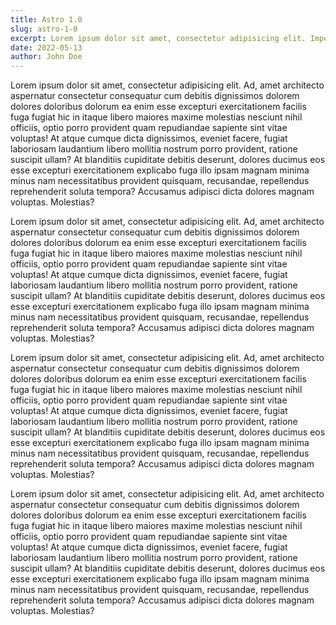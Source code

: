 ```yaml
---
title: Astro 1.0
slug: astro-1-0
excerpt: Lorem ipsum dolor sit amet, consectetur adipisicing elit. Impedit laudantium odit porro totam? Accusantium animi asperiores aspernatur commodi, culpa cumque delectus eum ex expedita fuga harum impedit in ipsam iusto magni nam natus necessitatibus nesciunt nobis non numquam optio quaerat quas quasi quia quibusdam recusandae saepe unde ut voluptates voluptatibus.
date: 2022-05-13
author: John Doe
---
```


Lorem ipsum dolor sit amet, consectetur adipisicing elit. Ad, amet architecto aspernatur consectetur consequatur cum debitis dignissimos dolorem dolores doloribus dolorum ea enim esse excepturi exercitationem facilis fuga fugiat hic in itaque libero maiores maxime molestias nesciunt nihil officiis, optio porro provident quam repudiandae sapiente sint vitae voluptas! At atque cumque dicta dignissimos, eveniet facere, fugiat laboriosam laudantium libero mollitia nostrum porro provident, ratione suscipit ullam? At blanditiis cupiditate debitis deserunt, dolores ducimus eos esse excepturi exercitationem explicabo fuga illo ipsam magnam minima minus nam necessitatibus provident quisquam, recusandae, repellendus reprehenderit soluta tempora? Accusamus adipisci dicta dolores magnam voluptas. Molestias?

Lorem ipsum dolor sit amet, consectetur adipisicing elit. Ad, amet architecto aspernatur consectetur consequatur cum debitis dignissimos dolorem dolores doloribus dolorum ea enim esse excepturi exercitationem facilis fuga fugiat hic in itaque libero maiores maxime molestias nesciunt nihil officiis, optio porro provident quam repudiandae sapiente sint vitae voluptas! At atque cumque dicta dignissimos, eveniet facere, fugiat laboriosam laudantium libero mollitia nostrum porro provident, ratione suscipit ullam? At blanditiis cupiditate debitis deserunt, dolores ducimus eos esse excepturi exercitationem explicabo fuga illo ipsam magnam minima minus nam necessitatibus provident quisquam, recusandae, repellendus reprehenderit soluta tempora? Accusamus adipisci dicta dolores magnam voluptas. Molestias?

Lorem ipsum dolor sit amet, consectetur adipisicing elit. Ad, amet architecto aspernatur consectetur consequatur cum debitis dignissimos dolorem dolores doloribus dolorum ea enim esse excepturi exercitationem facilis fuga fugiat hic in itaque libero maiores maxime molestias nesciunt nihil officiis, optio porro provident quam repudiandae sapiente sint vitae voluptas! At atque cumque dicta dignissimos, eveniet facere, fugiat laboriosam laudantium libero mollitia nostrum porro provident, ratione suscipit ullam? At blanditiis cupiditate debitis deserunt, dolores ducimus eos esse excepturi exercitationem explicabo fuga illo ipsam magnam minima minus nam necessitatibus provident quisquam, recusandae, repellendus reprehenderit soluta tempora? Accusamus adipisci dicta dolores magnam voluptas. Molestias?

Lorem ipsum dolor sit amet, consectetur adipisicing elit. Ad, amet architecto aspernatur consectetur consequatur cum debitis dignissimos dolorem dolores doloribus dolorum ea enim esse excepturi exercitationem facilis fuga fugiat hic in itaque libero maiores maxime molestias nesciunt nihil officiis, optio porro provident quam repudiandae sapiente sint vitae voluptas! At atque cumque dicta dignissimos, eveniet facere, fugiat laboriosam laudantium libero mollitia nostrum porro provident, ratione suscipit ullam? At blanditiis cupiditate debitis deserunt, dolores ducimus eos esse excepturi exercitationem explicabo fuga illo ipsam magnam minima minus nam necessitatibus provident quisquam, recusandae, repellendus reprehenderit soluta tempora? Accusamus adipisci dicta dolores magnam voluptas. Molestias?